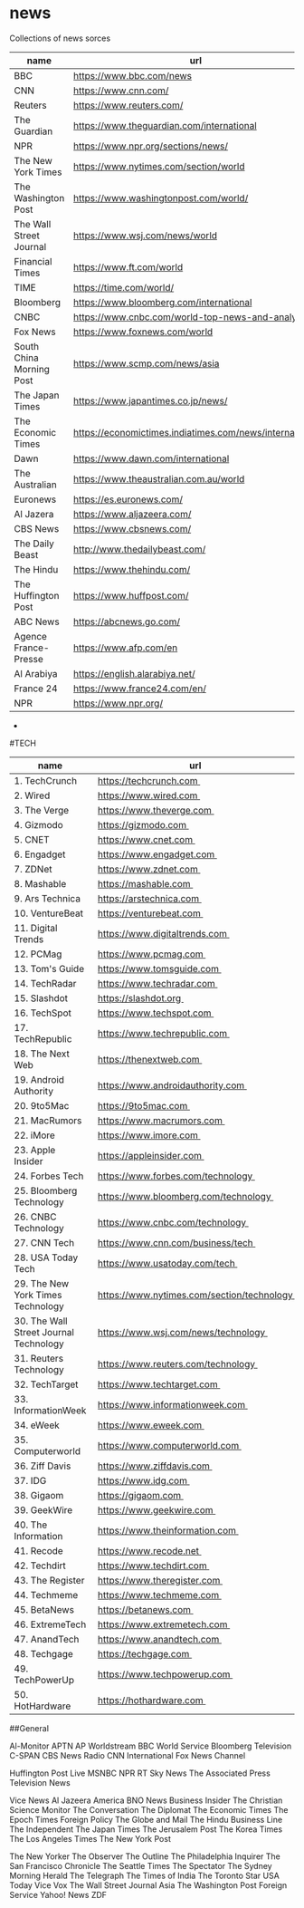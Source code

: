 # news
Collections of news sorces

 **name**                 | **url**                                                 | **country** 
--------------------------|---------------------------------------------------------|-------------
 BBC                      | https://www.bbc.com/news                                | UK          
 CNN                      | https://www.cnn.com/                                    | USA         
 Reuters                  | https://www.reuters.com/                                | UK          
 The Guardian             | https://www.theguardian.com/international               | UK          
 NPR                      | https://www.npr.org/sections/news/                      | USA         
 The New York Times       | https://www.nytimes.com/section/world                   | USA         
 The Washington Post      | https://www.washingtonpost.com/world/                   | USA         
 The Wall Street Journal  | https://www.wsj.com/news/world                          | USA         
 Financial Times          | https://www.ft.com/world                                | UK          
 TIME                     | https://time.com/world/                                 | USA         
 Bloomberg                | https://www.bloomberg.com/international                 | USA         
 CNBC                     | https://www.cnbc.com/world-top-news-and-analysis/       | USA         
 Fox News                 | https://www.foxnews.com/world                           | USA         
 South China Morning Post | https://www.scmp.com/news/asia                          | Hong Kong   
 The Japan Times          | https://www.japantimes.co.jp/news/                      | Japan       
 The Economic Times       | https://economictimes.indiatimes.com/news/international | India       
 Dawn                     | https://www.dawn.com/international                      | Pakistan    
 The Australian           | https://www.theaustralian.com.au/world                  | Australia   
 Euronews                 | https://es.euronews.com/                                | Francia     
 Al Jazera                | https://www.aljazeera.com/                              | Qatar       
 CBS News                 | https://www.cbsnews.com/                                | USA         
 The Daily Beast          | http://www.thedailybeast.com/                           | USA         
 The Hindu                | https://www.thehindu.com/                               | India       
 The Huffington Post      | https://www.huffpost.com/                               | USA         
 ABC News                 | https://abcnews.go.com/                                 | USA         
 Agence France-Presse     | https://www.afp.com/en                                  | France      
 Al Arabiya               | https://english.alarabiya.net/                          | Dubai       
 France 24                | https://www.france24.com/en/                            | France      
 NPR                      | https://www.npr.org/                                    | USA         


-

#TECH

**name**                                | **url**                                     | **country**     
----------------------------------------|---------------------------------------------|----------
1. TechCrunch                           |  https://techcrunch.com                      |  USA
2. Wired                                |  https://www.wired.com                       |  USA     
3. The Verge                            |  https://www.theverge.com                    |  USA     
4. Gizmodo                              |  https://gizmodo.com                         |  USA     
5. CNET                                 |  https://www.cnet.com                        |  USA     
6. Engadget                             |  https://www.engadget.com                    |  USA     
7. ZDNet                                |  https://www.zdnet.com                       |  USA     
8. Mashable                             |  https://mashable.com                        |  USA     
9. Ars Technica                         |  https://arstechnica.com                     |  USA     
10. VentureBeat                         |  https://venturebeat.com                     |  USA     
11. Digital Trends                      |  https://www.digitaltrends.com               |  USA     
12. PCMag                               |  https://www.pcmag.com                       |  USA     
13. Tom's Guide                         |  https://www.tomsguide.com                   |  USA     
14. TechRadar                           |  https://www.techradar.com                   |  USA     
15. Slashdot                            |  https://slashdot.org                        |  USA     
16. TechSpot                            |  https://www.techspot.com                    |  USA     
17. TechRepublic                        |  https://www.techrepublic.com                |  USA     
18. The Next Web                        |  https://thenextweb.com                      |  USA     
19. Android Authority                   |  https://www.androidauthority.com            |  USA     
20. 9to5Mac                             |  https://9to5mac.com                         |  USA     
21. MacRumors                           |  https://www.macrumors.com                   |  USA     
22. iMore                               |  https://www.imore.com                       |  USA     
23. Apple Insider                       |  https://appleinsider.com                    |  USA     
24. Forbes Tech                         |  https://www.forbes.com/technology           |  USA     
25. Bloomberg Technology                |  https://www.bloomberg.com/technology        |  USA     
26. CNBC Technology                     |  https://www.cnbc.com/technology             |  USA     
27. CNN Tech                            |  https://www.cnn.com/business/tech           |  USA     
28. USA Today Tech                      |  https://www.usatoday.com/tech               |  USA     
29. The New York Times Technology       |  https://www.nytimes.com/section/technology  |  USA     
30. The Wall Street Journal Technology  |  https://www.wsj.com/news/technology         |  USA     
31. Reuters Technology                  |  https://www.reuters.com/technology          |  USA     
32. TechTarget                          |  https://www.techtarget.com                  |  USA     
33. InformationWeek                     |  https://www.informationweek.com             |  USA     
34. eWeek                               |  https://www.eweek.com                       |  USA     
35. Computerworld                       |  https://www.computerworld.com               |  USA     
36. Ziff Davis                          |  https://www.ziffdavis.com                   |  USA     
37. IDG                                 |  https://www.idg.com                         |  USA     
38. Gigaom                              |  https://gigaom.com                          |  USA     
39. GeekWire                            |  https://www.geekwire.com                    |  USA     
40. The Information                     |  https://www.theinformation.com              |  USA     
41. Recode                              |  https://www.recode.net                      |  USA     
42. Techdirt                            |  https://www.techdirt.com                    |  USA     
43. The Register                        |  https://www.theregister.com                 |  USA     
44. Techmeme                            |  https://www.techmeme.com                    |  USA     
45. BetaNews                            |  https://betanews.com                        |  USA     
46. ExtremeTech                         |  https://www.extremetech.com                 |  USA     
47. AnandTech                           |  https://www.anandtech.com                   |  USA     
48. Techgage                            |  https://techgage.com                        |  USA     
49. TechPowerUp                         |  https://www.techpowerup.com                 |  USA     
50. HotHardware                         |  https://hothardware.com                     |  USA     





##General

Al-Monitor
APTN
AP Worldstream
BBC World Service
Bloomberg Television
C-SPAN
CBS News Radio
CNN International
Fox News Channel

Huffington Post Live
MSNBC
NPR
RT
Sky News
The Associated Press Television News

Vice News
Al Jazeera America
BNO News
Business Insider
The Christian Science Monitor
The Conversation
The Diplomat
The Economic Times
The Epoch Times
Foreign Policy
The Globe and Mail
The Hindu Business Line
The Independent
The Japan Times
The Jerusalem Post
The Korea Times
The Los Angeles Times
The New York Post

The New Yorker
The Observer
The Outline
The Philadelphia Inquirer
The San Francisco Chronicle
The Seattle Times
The Spectator
The Sydney Morning Herald
The Telegraph
The Times of India
The Toronto Star
USA Today
Vice
Vox
The Wall Street Journal Asia
The Washington Post Foreign Service
Yahoo! News
ZDF

